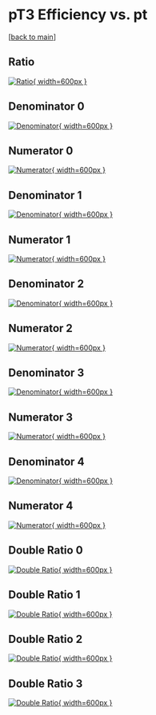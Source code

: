 # pT3 Efficiency vs. pt

[[back to main](./)]



## Ratio

[![Ratio](../mtv/var/pT3_xtr_11_0_eff_pt.png){ width=600px }](../mtv/var/pT3_xtr_11_0_eff_pt.pdf)

## Denominator 0

[![Denominator](../mtv/den/pT3_xtr_11_0_eff_pt_den0.png){ width=600px }](../mtv/den/pT3_xtr_11_0_eff_pt_den0.pdf)

## Numerator 0

[![Numerator](../mtv/num/pT3_xtr_11_0_eff_pt_num0.png){ width=600px }](../mtv/num/pT3_xtr_11_0_eff_pt_num0.pdf)

## Denominator 1

[![Denominator](../mtv/den/pT3_xtr_11_0_eff_pt_den1.png){ width=600px }](../mtv/den/pT3_xtr_11_0_eff_pt_den1.pdf)

## Numerator 1

[![Numerator](../mtv/num/pT3_xtr_11_0_eff_pt_num1.png){ width=600px }](../mtv/num/pT3_xtr_11_0_eff_pt_num1.pdf)

## Denominator 2

[![Denominator](../mtv/den/pT3_xtr_11_0_eff_pt_den2.png){ width=600px }](../mtv/den/pT3_xtr_11_0_eff_pt_den2.pdf)

## Numerator 2

[![Numerator](../mtv/num/pT3_xtr_11_0_eff_pt_num2.png){ width=600px }](../mtv/num/pT3_xtr_11_0_eff_pt_num2.pdf)

## Denominator 3

[![Denominator](../mtv/den/pT3_xtr_11_0_eff_pt_den3.png){ width=600px }](../mtv/den/pT3_xtr_11_0_eff_pt_den3.pdf)

## Numerator 3

[![Numerator](../mtv/num/pT3_xtr_11_0_eff_pt_num3.png){ width=600px }](../mtv/num/pT3_xtr_11_0_eff_pt_num3.pdf)

## Denominator 4

[![Denominator](../mtv/den/pT3_xtr_11_0_eff_pt_den4.png){ width=600px }](../mtv/den/pT3_xtr_11_0_eff_pt_den4.pdf)

## Numerator 4

[![Numerator](../mtv/num/pT3_xtr_11_0_eff_pt_num4.png){ width=600px }](../mtv/num/pT3_xtr_11_0_eff_pt_num4.pdf)

## Double Ratio 0

[![Double Ratio](../mtv/ratio/pT3_xtr_11_0_eff_pt_ratio0.png){ width=600px }](../mtv/ratio/pT3_xtr_11_0_eff_pt_ratio0.pdf)

## Double Ratio 1

[![Double Ratio](../mtv/ratio/pT3_xtr_11_0_eff_pt_ratio1.png){ width=600px }](../mtv/ratio/pT3_xtr_11_0_eff_pt_ratio1.pdf)

## Double Ratio 2

[![Double Ratio](../mtv/ratio/pT3_xtr_11_0_eff_pt_ratio2.png){ width=600px }](../mtv/ratio/pT3_xtr_11_0_eff_pt_ratio2.pdf)

## Double Ratio 3

[![Double Ratio](../mtv/ratio/pT3_xtr_11_0_eff_pt_ratio3.png){ width=600px }](../mtv/ratio/pT3_xtr_11_0_eff_pt_ratio3.pdf)

